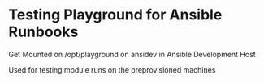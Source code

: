 # Testing Playground for Ansible Runbooks

Get Mounted on /opt/playground on ansidev in Ansible Development Host

Used for testing module runs on the preprovisioned machines